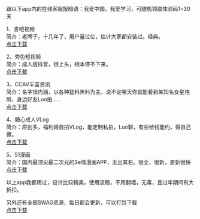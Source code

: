跟以下app内的在线客服报暗语：我爱中国，我爱学习，可随机领取体验码1~30天

1、杏吧视频<br>
简介：老牌子，十几年了，用户量过亿，估计大家都安装过。经典。<br>
[点击下载](https://xingba28.com/?_c=ltxb002)

2、秀色短视频<br>
简介：成人版抖音，很上头，根本停不下来。<br>
[点击下载](https://xiuse019.com/?_c=ltxs002)

3、CCAV丰富资讯<br>
简介：名字很内涵，以各种猛料黑料为主，说不定哪天你就能看到某知名女星艳照、身边好友Luo拍……<br>
[点击下载](https://ccav689.com/?channel=ltccav002)

4、糖心成人VLog<br>
简介：原创多，福利姬自拍VLog，能定制私拍，Luo聊，有些给钱能约，得自己撩。<br>
[点击下载](https://tx5210.com/?_c=lttx002)

5、51漫画<br>
简介：国内最顶尖最二次元的Se情漫画APP，无出其右。很全，很新，更新很快<br>
[点击下载](https://51mh010.com/?_c=ltmh002)

以上app我都用过，设计比较精美，使用流畅，不用翻墙，无毒，且过年期间有大折扣。

另外还有全部SWAG资源，每日都会更新，可以打包下载<br>
[点击下载](https://asdjkl7777.site/?r=888)
